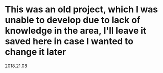 # This was an old project, which I was unable to develop due to lack of knowledge in the area, I'll leave it saved here in case I wanted to change it later
2018.21.08 
